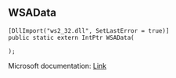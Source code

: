 ## WSAData

```
[DllImport("ws2_32.dll", SetLastError = true)]
public static extern IntPtr WSAData(
   
);
```

Microsoft documentation: [Link](https://learn.microsoft.com/en-us/windows/win32/api/winsock/ns-winsock-wsadata)
